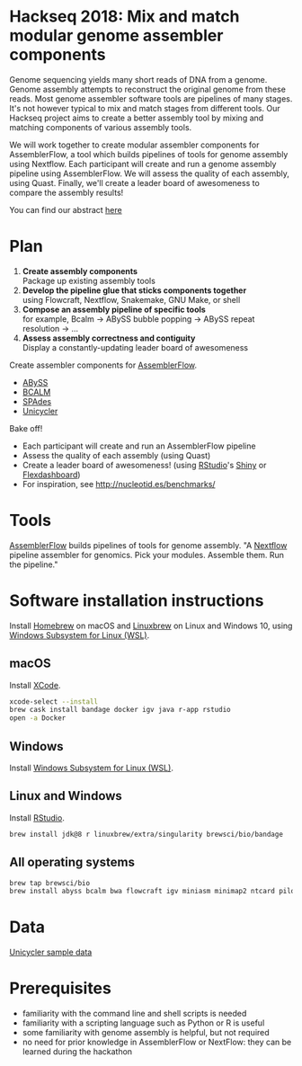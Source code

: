 # Hackseq 2018: Mix and match modular genome assembler components

Genome sequencing yields many short reads of DNA from a genome. Genome assembly attempts to reconstruct the original genome from these reads. Most genome assembler software tools are pipelines of many stages. It's not however typical to mix and match stages from different tools. Our Hackseq project aims to create a better assembly tool by mixing and matching components of various assembly tools.

We will work together to create modular assembler components for AssemblerFlow, a tool which builds pipelines of tools for genome assembly using Nextflow. Each participant will create and run a genome assembly pipeline using AssemblerFlow. We will assess the quality of each assembly, using Quast. Finally, we'll create a leader board of awesomeness to compare the assembly results!

You can find our abstract [here](https://github.com/hackseq/modular-assembly-hs18/blob/master/abstract.md)

# Plan

1. **Create assembly components** \
   Package up existing assembly tools
2. **Develop the pipeline glue that sticks components together** \
   using Flowcraft, Nextflow, Snakemake, GNU Make, or shell
3. **Compose an assembly pipeline of specific tools** \
   for example, Bcalm &rarr; ABySS bubble popping &rarr; ABySS repeat resolution &rarr; &hellip;
4. **Assess assembly correctness and contiguity** \
   Display a constantly-updating leader board of awesomeness

Create assembler components for [AssemblerFlow](https://github.com/assemblerflow/flowcraft).

- [ABySS](https://github.com/bcgsc/abyss)
- [BCALM](https://github.com/GATB/bcalm)
- [SPAdes](https://github.com/ablab/spades)
- [Unicycler](https://github.com/rrwick/Unicycler)

Bake off!

- Each participant will create and run an AssemblerFlow pipeline
- Assess the quality of each assembly (using Quast)
- Create a leader board of awesomeness! (using [RStudio](https://www.rstudio.org)'s [Shiny](https://shiny.rstudio.com) or [Flexdashboard](https://rmarkdown.rstudio.com/flexdashboard/))
- For inspiration, see http://nucleotid.es/benchmarks/

# Tools

[AssemblerFlow](https://github.com/assemblerflow/flowcraft) builds pipelines of tools for genome assembly. "A [Nextflow](https://www.nextflow.io) pipeline assembler for genomics. Pick your modules. Assemble them. Run the pipeline."

# Software installation instructions

Install [Homebrew](https://brew.sh) on macOS and [Linuxbrew](https://linuxbrew.sh) on Linux and Windows 10, using [Windows Subsystem for Linux (WSL)](https://docs.microsoft.com/en-us/windows/wsl/install-win10).

## macOS

Install [XCode](https://itunes.apple.com/ca/app/xcode/id497799835).

```sh
xcode-select --install
brew cask install bandage docker igv java r-app rstudio
open -a Docker
```

## Windows

Install [Windows Subsystem for Linux (WSL)](https://docs.microsoft.com/en-us/windows/wsl/install-win10).

## Linux and Windows

Install [RStudio](https://www.rstudio.com/products/rstudio/download/).

```sh
brew install jdk@8 r linuxbrew/extra/singularity brewsci/bio/bandage
```

## All operating systems

```sh
brew tap brewsci/bio
brew install abyss bcalm bwa flowcraft igv miniasm minimap2 ntcard pilon samtools spades unicycler
```

# Data

[Unicycler sample data](https://github.com/rrwick/Unicycler/tree/master/sample_data)

# Prerequisites

- familiarity with the command line and shell scripts is needed
- familiarity with a scripting language such as Python or R is useful
- some familiarity with genome assembly is helpful, but not required
- no need for prior knowledge in AssemblerFlow or NextFlow: they can be learned during the hackathon
